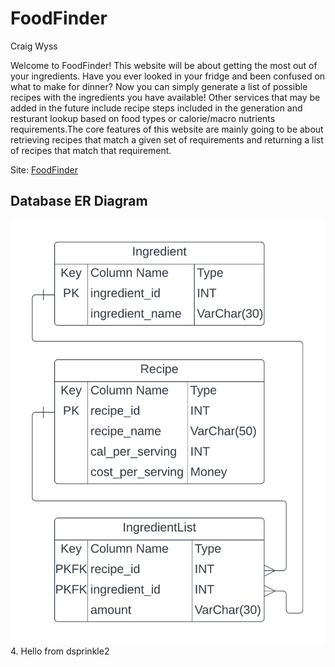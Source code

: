 # FoodFinder
Craig Wyss

Welcome to FoodFinder! This website will be about getting the most out of your ingredients.
Have you ever looked in your fridge and been confused on what to make for dinner? Now you can
simply generate a list of possible recipes with the ingredients you have available! Other services
that may be added in the future include recipe steps included in the generation and resturant lookup
based on food types or calorie/macro nutrients requirements.The core features of this website
are mainly going to be about retrieving recipes that match a given set of requirements and returning a 
list of recipes that match that requirement. 

Site: [FoodFinder](https://food-finder-emua.onrender.com/)

Database ER Diagram
--------------------
![ER Diagram](/docs/Food-Finder-ER-Diagram.png)
 4. Hello from dsprinkle2
